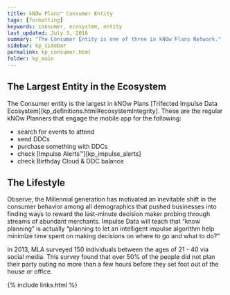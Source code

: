 ```yaml
---
title: kNOw Plans™ Consumer Entity
tags: [formatting]
keywords: consumer, ecosystem, entity
last_updated: July 3, 2016
summary: "The Consumer Entity is one of three in kNOw Plans Network."
sidebar: kp_sidebar
permalink: kp_consumer.html
folder: kp_main
---
```


## The Largest Entity in the Ecosystem
The Consumer entity is the largest in kNOw Plans [Trifected Impulse Data Ecosystem][kp_definitions.html#ecosystemIntegrity].  These are the regular kNOw Planners that engage the mobile app for the following:

* search for events to attend
* send DDCs
* purchase something with DDCs
* check [Impulse Alerts™][kp_impulse_alerts]
* check Birthday Cloud & DDC balance

## The Lifestyle

Observe, the Millennial generation has motivated an inevitable shift in the consumer behavior among all demographics that pushed businesses into finding ways to reward the last-minute decision maker probing through streams of abundant merchants. Impulse Data will teach that “know planning” is actually “planning to let an intelligent impulse algorithm help minimize time spent on making decisions on where to go and what to do?”

In 2013, MLA surveyed 150 individuals between the ages of 21 - 40 via social media. This survey found that over 50% of the people did not plan their party outing no more than a few hours before they set foot out of the house or office.

{% include links.html %}